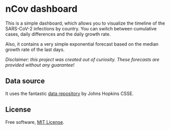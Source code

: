 # nCov dashboard
This is a simple dashboard, which allows you to visualize the timeline of the SARS-CoV-2 infections by country.
You can switch between cumulative cases, daily differences and the daily growth rate.

Also, it contains a very simple exponential forecast based on the median growth rate of the last days.

*Disclaimer: this project was created out of curiosity. These forecasts are provided without any guarantee!*

## Data source
It uses the fantastic [data repository](https://github.com/CSSEGISandData/COVID-19) by Johns Hopkins CSSE.

## License
Free software, [MIT License](https://raw.githubusercontent.com/mfaafm/ncov/master/LICENSE).
